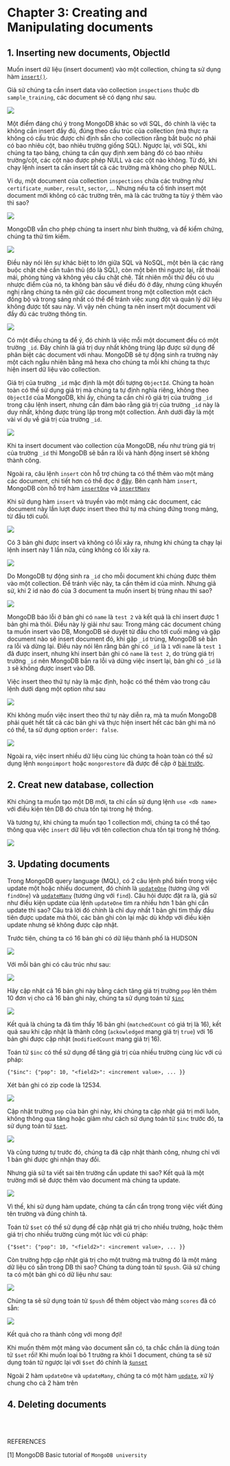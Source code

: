 # Chapter 3: Creating and Manipulating documents

## 1. Inserting new documents, ObjectId

Muốn insert dữ liệu (insert document) vào một collection, chúng ta sử dụng hàm [`insert()`](https://www.mongodb.com/docs/manual/reference/method/db.collection.insert/). 

Giả sử chúng ta cần insert data vào collection `inspections` thuộc db `sample_training`, các document sẽ có dạng như sau.

![](./img/inspections-collection-data.png)

Một điểm đáng chú ý trong MongoDB khác so với SQL, đó chính là việc ta không cần insert đầy đủ, đúng theo cấu trúc của collection (mà thực ra không có cấu trúc được chỉ định sẵn cho collection rằng bắt buộc nó phải có bao nhiêu cột, bao nhiêu trường giống SQL). Ngược lại, với SQL, khi chúng ta tạo bảng, chúng ta cần quy định xem bảng đó có bao nhiêu trường/cột, các cột nào được phép NULL và các cột nào không. Từ đó, khi chạy lệnh insert ta cần insert tất cả các trường mà không cho phép NULL.

Ví dụ, một document của collection `inspections` chứa các trường như `certificate_number`, `result`, `sector`, ... Nhưng nếu ta cố tình insert một document mới không có các trường trên, mà là các trường ta tùy ý thêm vào thì sao?

![](./img/junk-insert.png)

MongoDB vẫn cho phép chúng ta insert như bình thường, và để kiểm chứng, chúng ta thử tìm kiếm.

![](./img/junk-find.png)

Điều này nói lên sự khác biệt to lớn giữa SQL và NoSQL, một bên là các ràng buộc chặt chẽ cần tuân thủ (đó là SQL), còn một bên thì ngược lại, rất thoải mái, phóng túng và không yêu cầu chặt chẽ. Tất nhiên mỗi thứ đều có ưu nhược điểm của nó, ta không bàn sâu về điều đó ở đây, nhưng cũng khuyến nghị rằng chúng ta nên giữ các document trong một collection một cách đồng bộ và trong sáng nhất có thể để tránh việc xung đột và quản lý dữ liệu không được tốt sau này. Vì vậy nên chúng ta nên insert một document với đầy đủ các trường thông tin.

![](./img/insert-ex.png)

Có một điều chúng ta để ý, đó chính là việc mỗi một document đều có một trường `_id`. Đây chính là giá trị duy nhất không trùng lặp được sử dụng để phân biệt các document với nhau. MongoDB sẽ tự động sinh ra trường này một cách ngẫu nhiên bằng mã hexa cho chúng ta mỗi khi chúng ta thực hiện insert dữ liệu vào collection. 

Giá trị của trường `_id` mặc định là một đối tượng `ObjectId`. Chúng ta hoàn toàn có thể sử dụng giá trị mà chúng ta tự định nghĩa riêng, không theo `ObjectId` của MongoDB, khi ấy, chúng ta cần chỉ rõ giá trị của trường `_id` trong câu lệnh insert, nhưng cần đảm bảo rằng giá trị của trường `_id` này là duy nhất, không được trùng lặp trong một collection. Ảnh dưới đây là một vài ví dụ về giá trị của trường `_id`.

![](./img/id-ex.png)

Khi ta insert document vào collection của MongoDB, nếu như trùng giá trị của trường `_id` thì MongoDB sẽ bắn ra lỗi và hành động insert sẽ không thành công.

Ngoài ra, câu lệnh `insert` còn hỗ trợ chúng ta có thể thêm vào một mảng các document, chi tiết hơn có thể đọc ở [đây](https://www.mongodb.com/docs/manual/reference/method/db.collection.insert/). Bên cạnh hàm `insert`, MongoDB còn hỗ trợ hàm [`insertOne`](https://www.mongodb.com/docs/manual/reference/method/db.collection.insertOne/) và [`insertMany`](https://www.mongodb.com/docs/manual/reference/method/db.collection.insertMany/)

Khi sử dụng hàm `insert` và truyền vào một mảng các document, các document này lần lượt được insert theo thứ tự mà chúng đứng trong mảng, từ đầu tới cuối.

![](./img/insert-many.png)

Có 3 bản ghi được insert và không có lỗi xảy ra, nhưng khi chúng ta chạy lại lệnh insert này 1 lần nữa, cũng không có lỗi xảy ra.

![](./img/insert-many-2.png)

Do MongoDB tự động sinh ra `_id` cho mỗi document khi chúng được thêm vào một collection. Để tránh việc này, ta cần thêm id của mình. Nhưng giả sử, khi 2 id nào đó của 3 document ta muốn insert bị trùng nhau thì sao?

![](./img/insert-many-error-1.png)

MongoDB báo lỗi ở bản ghi có `name` là `test 2` và kết quả là chỉ insert được 1 bản ghi mà thôi. Điều này lý giải như sau: Trong mảng các document chúng ta muốn insert vào DB, MongoDB sẽ duyệt từ đầu cho tới cuối mảng và gặp document nào sẽ insert document đó, khi gặp `_id` trùng, MongoDB sẽ bắn ra lỗi và dừng lại. Điều này nói lên rằng bản ghi có `_id` là `1` với `name` là `test 1` đã được insert, nhưng khi insert bản ghi có `name` là `test 2`, do trùng giá trị trường `_id` nên MongoDB bắn ra lỗi và dừng việc insert lại, bản ghi có `_id` là `3` sẽ không được insert vào DB.

Việc insert theo thứ tự này là mặc định, hoặc có thể thêm vào trong câu lệnh dưới dạng một option như sau

![](./img/insert-many-order-true.png)

Khi không muốn việc insert theo thứ tự này diễn ra, mà ta muốn MongoDB phải quét hết tất cả các bản ghi và thực hiện insert hết các bản ghi mà nó có thể, ta sử dụng option `order: false`.

![](./img/insert-many-order-false.png)

Ngoài ra, việc insert nhiều dữ liệu cùng lúc chúng ta hoàn toàn có thể sử dụng lệnh `mongoimport` hoặc `mongorestore` đã được đề cập ở [bài trước](./02-chapter-2.md).

## 2. Creat new database, collection

Khi chúng ta muốn tạo một DB mới, ta chỉ cần sử dụng lệnh `use <db name>` với điều kiện tên DB đó chưa tồn tại trong hệ thống.

Và tương tự, khi chúng ta muốn tạo 1 collection mới, chúng ta có thể tạo thông qua việc `insert` dữ liệu với tên collection chưa tồn tại trong hệ thống.

![](./img/create-collection.png)

## 3. Updating documents

Trong MongoDB query language (MQL), có 2 câu lệnh phổ biến trong việc update một hoặc nhiều document, đó chính là [`updateOne`](https://www.mongodb.com/docs/manual/reference/method/db.collection.updateOne/) (tương ứng với `findOne`) và [`updateMany`](https://www.mongodb.com/docs/manual/reference/method/db.collection.updateMany/) (tương ứng với `find`). Câu hỏi được đặt ra là, giả sử như điều kiện update của lệnh `updateOne` tìm ra nhiều hơn 1 bản ghi cần update thì sao? Câu trả lời đó chính là chỉ duy nhất 1 bản ghi tìm thấy đầu tiên được update mà thôi, các bản ghi còn lại mặc dù khớp với điều kiện update nhưng sẽ không được cập nhật.

Trước tiên, chúng ta có 16 bản ghi có dữ liệu thành phố là HUDSON

![](./img/city-hudson.png)

Với mỗi bản ghi có câu trúc như sau:

![](./img/city-hudson-one.png)

Hãy cập nhật cả 16 bản ghi này bằng cách tăng giá trị trường `pop` lên thêm 10 đơn vị cho cả 16 bản ghi này, chúng ta sử dụng toán tử [`$inc`](https://www.mongodb.com/docs/manual/reference/operator/update/inc/)

![](./img/update-many-result.png)

Kết quả là chúng ta đã tìm thấy 16 bản ghi (`matchedCount` có giá trị là 16), kết quả sau khi cập nhật là thành công (`ackowledged` mang giá trị `true`) với 16 bản ghi được cập nhật (`modifiedCount` mang giá trị 16).

Toán tử `$inc` có thể sử dụng để tăng giá trị của nhiều trường cùng lúc với cú pháp:

```JS
{"$inc": {"pop": 10, "<field2>": <increment value>, ... }}
```

Xét bản ghi có zip code là 12534.

![](./img/zip-12534.png)

Cập nhật trường `pop` của bản ghi này, khi chúng ta cập nhật giá trị mới luôn, không thông qua tăng hoặc giảm như cách sử dụng toán tử `$inc` trước đó, ta sử dụng toán tử [`$set`](https://www.mongodb.com/docs/manual/reference/operator/update/set/).

![](./img/update-one-result.png)

Và cũng tương tự trước đó, chúng ta đã cập nhật thành công, nhưng chỉ với 1 bản ghi được ghi nhận thay đổi.

Nhưng giả sử ta viết sai tên trường cần update thì sao? Kết quả là một trường mới sẽ được thêm vào document mà chúng ta update.

![](./img/add-new-field-update.png)

Vì thế, khi sử dụng hàm update, chúng ta cần cẩn trọng trong việc viết đúng tên trường và đúng chính tả.

Toán tử `$set` có thể sử dụng để cập nhật giá trị cho nhiều trường, hoặc thêm giá trị cho nhiều trường cùng một lúc với cú pháp:

```JS
{"$set": {"pop": 10, "<field2>": <increment value>, ... }}
```

Còn trường hợp cập nhật giá trị cho một trường mà trường đó là một mảng dữ liệu có sẵn trong DB thì sao? Chúng ta dùng toán tử `$push`. Giả sử chúng ta có một bản ghi có dữ liệu như sau:

![](./img/find-field-array.png)

Chúng ta sẽ sử dụng toán tử `$push` để thêm object vào mảng `scores` đã có sẵn:

![](./img/push-operator.png)


Kết quả cho ra thành công với mong đợi!

Khi muốn thêm một mảng vào document sẵn có, ta chắc chắn là dùng toán tử `$set` rồi! Khi muốn loại bỏ 1 trường ra khỏi 1 document, chúng ta sẽ sử dụng toán tử ngược lại với `$set` đó chính là [`$unset`](https://www.mongodb.com/docs/manual/reference/operator/update/unset/)

Ngoài 2 hàm `updateOne` và `updateMany`, chúng ta có một hàm [`update`](https://www.mongodb.com/docs/manual/reference/method/db.collection.update/), xử lý chung cho cả 2 hàm trên

## 4. Deleting documents

<br/>
<br/>

REFERENCES

[1] MongoDB Basic tutorial of `MongoDB university`

